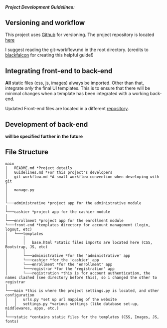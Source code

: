 ##### Project Development Guidelines:
## Versioning and workflow

This project uses [Github](https://github.com/) for versioning. The project repository is located [here](#)

I suggest reading the git-workflow.md in the root directory. (credits to [blackfalcon](https://gist.github.com/blackfalcon) for creating this helpful guide!)

## Integrating front-end to back-end

**All** static files (css, js, images) always be imported. Other than that, integrate *only* the final UI templates. This is to ensure that there will be minimal changes when a template has been integrated with a working back-end.


Updated Front-end files are located in a different [repository](https://github.com/chynnasevilleno/SAD-Enrollment).


## Development of back-end

**will be specified further in the future**


## File Structure

```
main
│   README.md *Project details
│   Guidelines.md *For this project's developers
│   git-workflow.md *A small workflow convention when developing with git
│   
│   manage.py
│
│
└───administrative *project app for the administrative module
│
└───cashier *project app for the cashier module
│
└───enrollment *project app for the enrollment module
└───front-end *templates directory for account management (login, logout, etc)
│   └───templates
│       │
│       │   base.html *Static files imports are located here (CSS, Bootstrap, JS, etc)
│       │ 
│       └───administrative *for the 'administrative' app
│       └───cashier *for the 'cashier' app
│       └───enrollment *for the 'enrollment' app
│       └───registrar *for the 'registration' app
│       └───registration *this is for account authentication, the names clashed (see directory before this), so i changed the other to registrar
│    
└───main *this is where the project settings.py is located, and other configuration
│   │   urls.py *set up url mapping of the website
│   │   settings.py *various settings (like database set-up, middlewares, apps, etc.)
│   
└───static *contains static files for the templates (CSS, Images, JS, fonts)
```